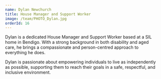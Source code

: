 ```yaml
---
name: Dylan Newchurch
title: House Manager and Support Worker
image: /team/PHOTO_Dylan.jpg
orderId: 16
---
```


Dylan is a dedicated House Manager and Support Worker based at a SIL home in Bendigo. With a strong background in both disability and aged care, he brings a compassionate and person-centred approach to everything he does.

Dylan is passionate about empowering individuals to live as independently as possible, supporting them to reach their goals in a safe, respectful, and inclusive environment.